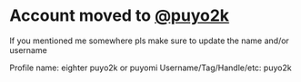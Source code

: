 # Account moved to [@puyo2k](https://github.com/puyo2k)
If you mentioned me somewhere pls make sure to update the name and/or username

Profile name: eighter puyo2k or puyomi
Username/Tag/Handle/etc: puyo2k
